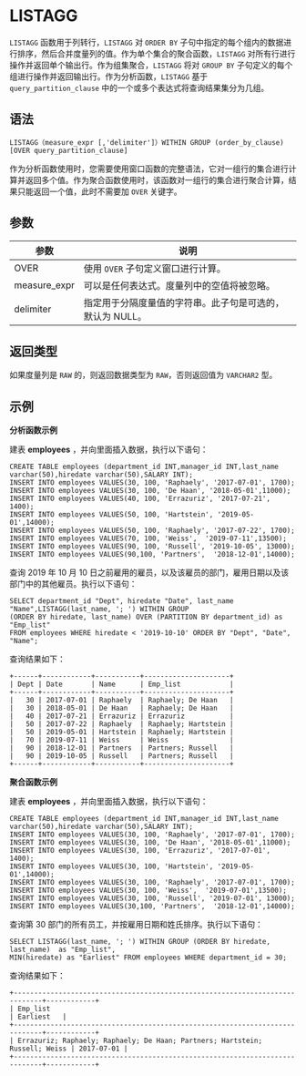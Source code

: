 LISTAGG 
============================



`LISTAGG` 函数用于列转行，`LISTAGG` 对 `ORDER BY` 子句中指定的每个组内的数据进行排序，然后合并度量列的值。作为单个集合的聚合函数，`LISTAGG` 对所有行进行操作并返回单个输出行。作为组集聚合，`LISTAGG` 将对 `GROUP BY` 子句定义的每个组进行操作并返回输出行。作为分析函数，`LISTAGG` 基于 `query_partition_clause` 中的一个或多个表达式将查询结果集分为几组。

语法 
--------------

    LISTAGG（measure_expr [,'delimiter']）WITHIN GROUP (order_by_clause)
    [OVER query_partition_clause]



作为分析函数使用时，您需要使用窗口函数的完整语法，它对一组行的集合进行计算并返回多个值。作为聚合函数使用时，该函数对一组行的集合进行聚合计算，结果只能返回一个值，此时不需要加 `OVER` 关键字。

参数 
--------------



|      参数      |               说明                |
|--------------|---------------------------------|
| OVER         | 使用 `OVER` 子句定义窗口进行计算。           |
| measure_expr | 可以是任何表达式。度量列中的空值将被忽略。           |
| delimiter    | 指定用于分隔度量值的字符串。此子句是可选的，默认为 NULL。 |



返回类型 
----------------

如果度量列是 `RAW` 的，则返回数据类型为 `RAW`，否则返回值为 `VARCHAR2` 型。

示例 
--------------

**分析函数示例** 

建表 **employees** ，并向里面插入数据，执行以下语句：

    CREATE TABLE employees (department_id INT,manager_id INT,last_name varchar(50),hiredate varchar(50),SALARY INT);
    INSERT INTO employees VALUES(30, 100, 'Raphaely', '2017-07-01', 1700);
    INSERT INTO employees VALUES(30, 100, 'De Haan', '2018-05-01',11000);      
    INSERT INTO employees VALUES(40, 100, 'Errazuriz', '2017-07-21', 1400);
    INSERT INTO employees VALUES(50, 100, 'Hartstein', '2019-05-01',14000);     
    INSERT INTO employees VALUES(50, 100, 'Raphaely', '2017-07-22', 1700);
    INSERT INTO employees VALUES(70, 100, 'Weiss',  '2019-07-11',13500);     
    INSERT INTO employees VALUES(90, 100, 'Russell', '2019-10-05', 13000);
    INSERT INTO employees VALUES(90,100, 'Partners',  '2018-12-01',14000);



查询 2019 年 10 月 10 日之前雇用的雇员，以及该雇员的部门，雇用日期以及该部门中的其他雇员。执行以下语句：

    SELECT department_id "Dept", hiredate "Date", last_name "Name",LISTAGG(last_name, '; ') WITHIN GROUP 
    (ORDER BY hiredate, last_name) OVER (PARTITION BY department_id) as "Emp_list"
    FROM employees WHERE hiredate < '2019-10-10' ORDER BY "Dept", "Date", "Name";



查询结果如下：

    +------+------------+-----------+---------------------+
    | Dept | Date       | Name      | Emp_list            |
    +------+------------+-----------+---------------------+
    |   30 | 2017-07-01 | Raphaely  | Raphaely; De Haan   |
    |   30 | 2018-05-01 | De Haan   | Raphaely; De Haan   |
    |   40 | 2017-07-21 | Errazuriz | Errazuriz           |
    |   50 | 2017-07-22 | Raphaely  | Raphaely; Hartstein |
    |   50 | 2019-05-01 | Hartstein | Raphaely; Hartstein |
    |   70 | 2019-07-11 | Weiss     | Weiss               |
    |   90 | 2018-12-01 | Partners  | Partners; Russell   |
    |   90 | 2019-10-05 | Russell   | Partners; Russell   |
    +------+------------+-----------+---------------------+



**聚合函数示例** 

建表 **employees** ，并向里面插入数据，执行以下语句：

    CREATE TABLE employees (department_id INT,manager_id INT,last_name varchar(50),hiredate varchar(50),SALARY INT);
    INSERT INTO employees VALUES(30, 100, 'Raphaely', '2017-07-01', 1700);
    INSERT INTO employees VALUES(30, 100, 'De Haan', '2018-05-01',11000);      
    INSERT INTO employees VALUES(30, 100, 'Errazuriz', '2017-07-01', 1400);
    INSERT INTO employees VALUES(30, 100, 'Hartstein', '2019-05-01',14000);     
    INSERT INTO employees VALUES(30, 100, 'Raphaely', '2017-07-01', 1700);
    INSERT INTO employees VALUES(30, 100, 'Weiss',  '2019-07-01',13500);     
    INSERT INTO employees VALUES(30, 100, 'Russell', '2019-07-01', 13000);
    INSERT INTO employees VALUES(30,100, 'Partners',  '2018-12-01',14000);



查询第 30 部门的所有员工，并按雇用日期和姓氏排序。执行以下语句：

    SELECT LISTAGG(last_name, '; ') WITHIN GROUP (ORDER BY hiredate, last_name)  as "Emp_list", 
    MIN(hiredate) as "Earliest" FROM employees WHERE department_id = 30;



查询结果如下：

    +-----------------------------------------------------------------------------+------------+
    | Emp_list                                                                    | Earliest   |
    +-----------------------------------------------------------------------------+------------+
    | Errazuriz; Raphaely; Raphaely; De Haan; Partners; Hartstein; Russell; Weiss | 2017-07-01 |
    +-----------------------------------------------------------------------------+------------+


